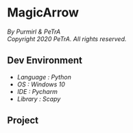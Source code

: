 MagicArrow
==============================
_By Purmirl & PeTrA_   
_Copyright 2020 PeTrA. All rights reserved._   
## Dev Environment
* _Language : Python_    
* _OS : Windows 10_   
* _IDE : Pycharm_   
* _Library : Scapy_   
## Project
